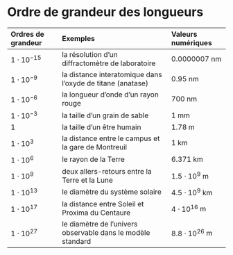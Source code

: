 # Ordre de grandeur des longueurs

| Ordres de grandeur    | Exemples                                                      | Valeurs numériques                 |
|:----------------------|:--------------------------------------------------------------|:-----------------------------------|
| $1\cdot 10^{-15}$ | la résolution d’un diffractomètre de laboratoire              | $0.0000007$ nm                 |
| $1\cdot 10^{-9}$  | la distance interatomique dans l’oxyde de titane (anatase)    | $0.95$ nm                      |
| $1\cdot 10^{-6}$  | la longueur d’onde d’un rayon rouge                           | $700$ nm                       |
| $1\cdot 10^{-3}$  | la taille d’un grain de sable                                 | $1$ mm                         |
| $1$               | la taille d’un être humain                                    | 1.78 m                             |
| $1\cdot 10^3$     | la distance entre le campus et la gare de Montreuil           | $1$ km                         |
| $1\cdot 10^{6}$   | le rayon de la Terre                                          | $6.371$ km                     |
| $1\cdot 10^{9}$   | deux allers-retours entre la Terre et la Lune                 | $1.5\cdot 10^9$ m              |
| $1\cdot 10^{13}$  | le diamètre du système solaire                                | $4.5\cdot 10^{9}$ km           |
| $1\cdot 10^{17}$  | la distance entre Soleil et Proxima du Centaure | $4\cdot 10^{16}$ m |
| $1\cdot 10^{27}$  | le diamètre de l’univers observable dans le modèle standard   | $8.8\cdot 10^{26}$ m           |
